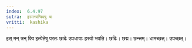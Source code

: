 ```yaml
---
index:  6.4.97
sutra:  इस्मन्त्रन्क्विषु च
vritti:  kashika 
---
```


इस् मन् त्रन् क्वि इत्येतेषु परतः छादेः उपधायाः ह्रस्वो भवति। छदिः। छद्म। छन्त्त्रम्। धामच्छत्। उपच्छत्।


